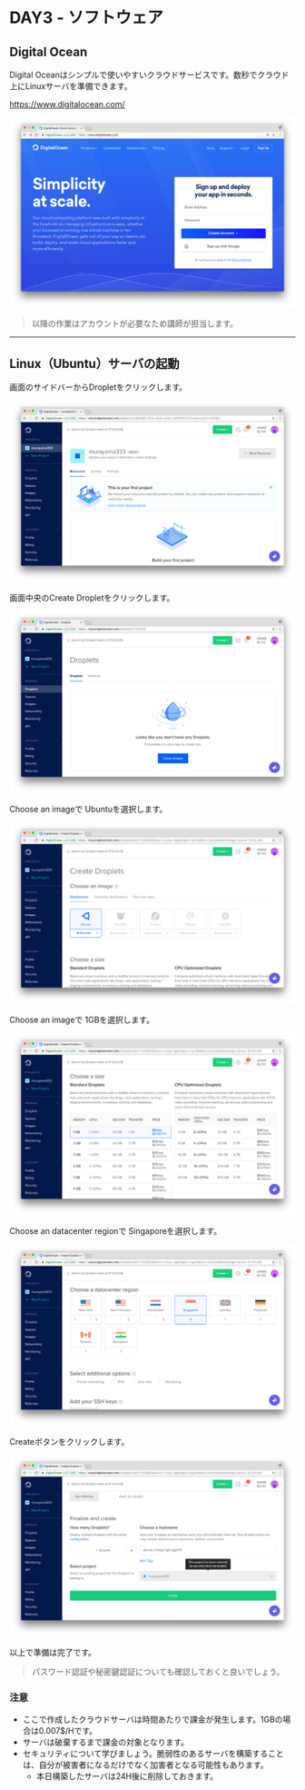 # DAY3 - ソフトウェア

## Digital Ocean

Digital Oceanはシンプルで使いやすいクラウドサービスです。数秒でクラウド上にLinuxサーバを準備できます。

https://www.digitalocean.com/

![](digital/image2.png)

> 以降の作業はアカウントが必要なため講師が担当します。

---

## Linux（Ubuntu）サーバの起動

画面のサイドバーからDropletをクリックします。

![](digital/image3.png)

画面中央のCreate Dropletをクリックします。

![](digital/image4.png)

Choose an imageで Ubuntuを選択します。

![](digital/image5.png)

Choose an imageで 1GBを選択します。

![](digital/image6.png)

Choose an datacenter regionで Singaporeを選択します。

![](digital/image7.png)

Createボタンをクリックします。

![](digital/image8.png)

以上で準備は完了です。

> パスワード認証や秘密鍵認証についても確認しておくと良いでしょう。

### 注意

+ ここで作成したクラウドサーバは時間あたりで課金が発生します。1GBの場合は0.007$/Hです。
+ サーバは破棄するまで課金の対象となります。
+ セキュリティについて学びましょう。脆弱性のあるサーバを構築することは、自分が被害者になるだけでなく加害者となる可能性もあります。
  + 本日構築したサーバは24H後に削除しておきます。
